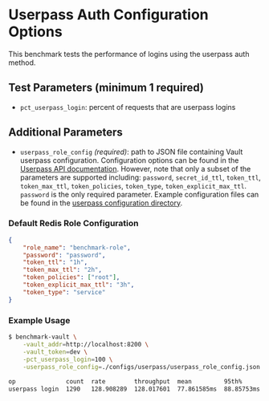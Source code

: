 # Userpass Auth Configuration Options
This benchmark tests the performance of logins using the userpass auth method.

## Test Parameters (minimum 1 required)
- `pct_userpass_login`: percent of requests that are userpass logins

## Additional Parameters
- `userpass_role_config` _(required)_: path to JSON file containing Vault userpass configuration.  Configuration options can be found in the [Userpass API documentation](https://developer.hashicorp.com/vault/api-docs/auth/userpass).  However, note that only a subset of the parameters are supported including: `password`, `secret_id_ttl`, `token_ttl`, `token_max_ttl`, `token_policies`, `token_type`, `token_explicit_max_ttl`.  `password` is the only required parameter. Example configuration files can be found in the [userpass configuration directory](/configs/userpass/).

### Default Redis Role Configuration

```json
{
    "role_name": "benchmark-role",
    "password": "password",
    "token_ttl": "1h",
    "token_max_ttl": "2h",
    "token_policies": ["root"],
    "token_explicit_max_ttl": "3h",
    "token_type": "service"
}
```

### Example Usage

```bash
$ benchmark-vault \
    -vault_addr=http://localhost:8200 \
    -vault_token=dev \
    -pct_userpass_login=100 \
    -userpass_role_config=./configs/userpass/userpass_role_config.json \
    
op              count  rate        throughput  mean         95th%       99th%        successRatio
userpass login  1290   128.908289  128.017601  77.861585ms  88.85753ms  97.332523ms  100.00%
```